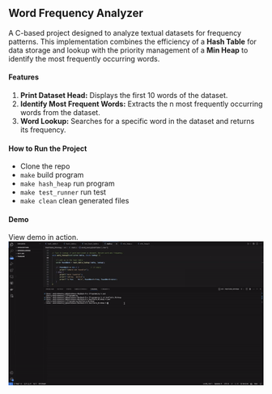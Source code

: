## Word Frequency Analyzer

A C-based project designed to analyze textual datasets for frequency patterns. This implementation combines the efficiency of a **Hash Table** for data storage and lookup with the priority management of a **Min Heap** to identify the most frequently occurring words.

#### Features
1. **Print Dataset Head:** Displays the first 10 words of the dataset.
2. **Identify Most Frequent Words:** Extracts the n most frequently occurring words from the dataset.
3. **Word Lookup:** Searches for a specific word in the dataset and returns its frequency.

#### How to Run the Project
- Clone the repo
- `make` build program
- `make hash_heap` run program
- `make test_runner` run test
- `make clean` clean generated files

#### Demo
View demo in action. ![Word Frequency Demo](./hash_demo.gif)
